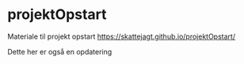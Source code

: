 # projektOpstart
Materiale til projekt opstart
https://skattejagt.github.io/projektOpstart/

Dette her er også en opdatering
